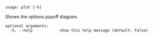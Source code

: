 ```
usage: plot [-h]
```

Shows the options payoff diagram.

```
optional arguments:
  -h, --help            show this help message (default: False)
```
